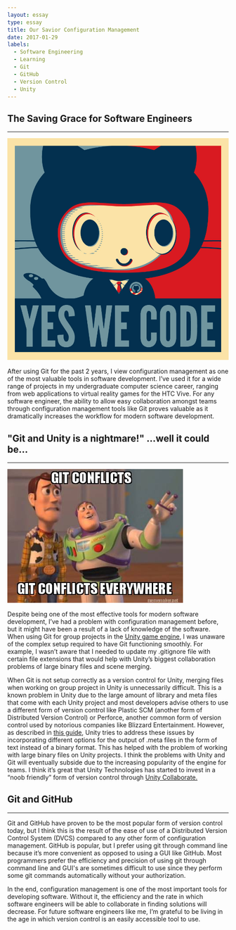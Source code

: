 ```yaml
---
layout: essay
type: essay
title: Our Savior Configuration Management
date: 2017-01-29
labels:
  - Software Engineering
  - Learning
  - Git
  - GitHub
  - Version Control
  - Unity
---
```

## The Saving Grace for Software Engineers
---
<img class="ui centered large image" src="../images/github.jpg">


After using Git for the past 2 years, I view configuration management as one of the most valuable tools in software development. I’ve used it for a wide range of projects in my undergraduate computer science career, ranging from web applications to virtual reality games for the HTC Vive. For any software engineer, the ability to allow easy collaboration amongst teams through configuration management tools like Git proves valuable as it dramatically increases the workflow for modern software development. 

## "Git and Unity is a nightmare!" ...well it could be...
---
<img class="ui centered image" src="../images/gitmeme.jpg">


Despite being one of the most effective tools for modern software development, I’ve had a problem with configuration management before, but it might have been a result of a lack of knowledge of the software. When using Git for group projects in the [Unity game engine](https://unity3d.com/), I was unaware of the complex setup required to have Git functioning smoothly. For example, I wasn’t aware that I needed to update my .gitignore file with certain file extensions that would help with Unity’s biggest collaboration problems of large binary files and scene merging.

When Git is not setup correctly as a version control for Unity, merging files when working on group project in Unity is unnecessarily difficult. This is a known problem in Unity due to the large amount of library and meta files that come with each Unity project and most developers advise others to use a different form of version control like Plastic SCM (another form of Distributed Version Control) or Perforce, another common form of version control used by notorious companies like Blizzard Entertainment. However, as described in [this guide](http://www.gamasutra.com/blogs/TimPettersen/20161206/286981/The_complete_guide_to_Unity__Git.php#Unity_settings_Git), Unity tries to address these issues by incorporating different options for the output of .meta files in the form of text instead of a binary format. This has helped with the problem of working with large binary files on Unity projects. I think the problems with Unity and Git will eventually subside due to the increasing popularity of the engine for teams. I think it’s great that Unity Technologies has started to invest in a “noob friendly” form of version control through [Unity Collaborate.](https://unity3d.com/services/collaborate)

## Git and GitHub
---
Git and GitHub have proven to be the most popular form of version control today, but I think this is the result of the ease of use of a Distributed Version Control System (DVCS) compared to any other form of configuration management. GitHub is popular, but I prefer using git through command line because it’s more convenient as opposed to using a GUI like GitHub. Most programmers prefer the efficiency and precision of using git through command line and GUI's are sometimes difficult to use since they perform some git commands automatically without your authorization. 

In the end, configuration management is one of the most important tools for developing software. Without it, the efficiency and the rate in which software engineers will be able to collaborate in finding solutions will decrease. For future software engineers like me, I’m grateful to be living in the age in which version control is an easily accessible tool to use.
